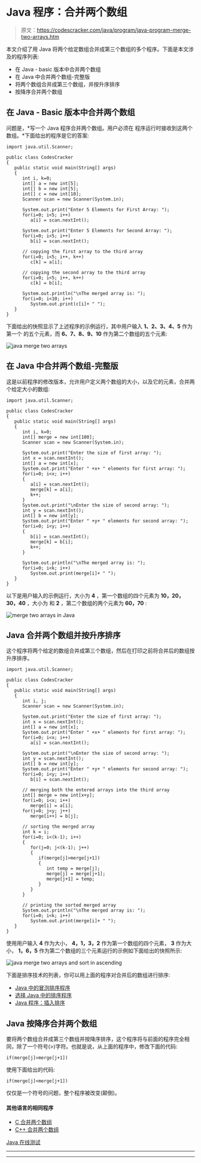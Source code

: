 # Java 程序：合并两个数组

> 原文：<https://codescracker.com/java/program/java-program-merge-two-arrays.htm>

本文介绍了用 Java 将两个给定数组合并成第三个数组的多个程序。下面是本文涉及的程序列表:

*   在 Java - basic 版本中合并两个数组
*   在 Java 中合并两个数组-完整版
*   将两个数组合并成第三个数组，并按升序排序
*   按降序合并两个数组

## 在 Java - Basic 版本中合并两个数组

问题是，*写一个 Java 程序合并两个数组。用户必须在 程序运行时接收到这两个数组。*下面给出的程序是它的答案:

```
import java.util.Scanner;

public class CodesCracker
{
   public static void main(String[] args)
   {
      int i, k=0;
      int[] a = new int[5];
      int[] b = new int[5];
      int[] c = new int[10];
      Scanner scan = new Scanner(System.in);

      System.out.print("Enter 5 Elements for First Array: ");
      for(i=0; i<5; i++)
         a[i] = scan.nextInt();

      System.out.print("Enter 5 Elements for Second Array: ");
      for(i=0; i<5; i++)
         b[i] = scan.nextInt();

      // copying the first array to the third array
      for(i=0; i<5; i++, k++)
         c[k] = a[i];

      // copying the second array to the third array
      for(i=0; i<5; i++, k++)
         c[k] = b[i];

      System.out.println("\nThe merged array is: ");
      for(i=0; i<10; i++)
         System.out.print(c[i]+ " ");
   }
}
```

下面给出的快照显示了上述程序的示例运行，其中用户输入 **1、2、3、4、5** 作为第一个 的五个元素，而 **6、7、8、9、10** 作为第二个数组的五个元素:

![java merge two arrays](img/f86019a066bf3a42e3ed05a56ed77b21.png)

## 在 Java 中合并两个数组-完整版

这是以前程序的修改版本，允许用户定义两个数组的大小，以及它的元素，合并两个给定大小的数组:

```
import java.util.Scanner;

public class CodesCracker
{
   public static void main(String[] args)
   {
      int i, k=0;
      int[] merge = new int[100];
      Scanner scan = new Scanner(System.in);

      System.out.print("Enter the size of first array: ");
      int x = scan.nextInt();
      int[] a = new int[x];
      System.out.print("Enter " +x+ " elements for first array: ");
      for(i=0; i<x; i++)
      {
         a[i] = scan.nextInt();
         merge[k] = a[i];
         k++;
      }
      System.out.print("\nEnter the size of second array: ");
      int y = scan.nextInt();
      int[] b = new int[y];
      System.out.print("Enter " +y+ " elements for second array: ");
      for(i=0; i<y; i++)
      {
         b[i] = scan.nextInt();
         merge[k] = b[i];
         k++;
      }

      System.out.println("\nThe merged array is: ");
      for(i=0; i<k; i++)
         System.out.print(merge[i]+ " ");
   }
}
```

以下是用户输入的示例运行，大小为 **4** ，第一个数组的四个元素为 **10，20，30，40** ，大小为 和 **2** ，第二个数组的两个元素为 **60，70** :

![merge two arrays in Java](img/fabda7dbe75e4e248ae85e06cbbf5109.png)

## Java 合并两个数组并按升序排序

这个程序将两个给定的数组合并成第三个数组，然后在打印之前将合并后的数组按升序排序。

```
import java.util.Scanner;

public class CodesCracker
{
   public static void main(String[] args)
   {
      int i, j;
      Scanner scan = new Scanner(System.in);

      System.out.print("Enter the size of first array: ");
      int x = scan.nextInt();
      int[] a = new int[x];
      System.out.print("Enter " +x+ " elements for first array: ");
      for(i=0; i<x; i++)
         a[i] = scan.nextInt();

      System.out.print("\nEnter the size of second array: ");
      int y = scan.nextInt();
      int[] b = new int[y];
      System.out.print("Enter " +y+ " elements for second array: ");
      for(i=0; i<y; i++)
         b[i] = scan.nextInt();

      // merging both the entered arrays into the third array
      int[] merge = new int[x+y];
      for(i=0; i<x; i++)
         merge[i] = a[i];
      for(j=0; j<y; j++)
         merge[i++] = b[j];

      // sorting the merged array
      int k = i;
      for(i=0; i<(k-1); i++)
      {
         for(j=0; j<(k-1); j++)
         {
            if(merge[j]>merge[j+1])
            {
               int temp = merge[j];
               merge[j] = merge[j+1];
               merge[j+1] = temp;
            }
         }
      }

      // printing the sorted merged array
      System.out.println("\nThe merged array is: ");
      for(i=0; i<k; i++)
         System.out.print(merge[i]+ " ");
   }
}
```

使用用户输入 **4** 作为大小， **4，1，3，2** 作为第一个数组的四个元素， **3** 作为大小， **1，6，5** 作为第二个数组的三个元素运行的示例如下面给出的快照所示:

![java merge two arrays and sort in ascending](img/c0528fb41c80a2b4958678b0ad677c8e.png)

下面是排序技术的列表，你可以用上面的程序对合并后的数组进行排序:

*   [Java 中的冒泡排序程序](/java/program/java-program-bubble-sort.htm)
*   [选择 Java 中的排序程序](/java/program/java-program-selection-sort.htm)
*   [Java 程序：插入排序](/java/program/java-program-Insertion-sort.htm)

## Java 按降序合并两个数组

要将两个数组合并成第三个数组并按降序排序，这个程序将与前面的程序完全相同，除了一个符号(>)字符。也就是说，从上面的程序中，修改下面的代码:

```
if(merge[j]>merge[j+1])
```

使用下面给出的代码:

```
if(merge[j]<merge[j+1])
```

仅仅是一个符号的问题，整个程序被改变(颠倒)。

#### 其他语言的相同程序

*   [C 合并两个数组](/c/program/c-program-merge-two-arrays.htm)
*   [C++ 合并两个数组](/cpp/program/cpp-program-merge-two-arrays.htm)

[Java 在线测试](/exam/showtest.php?subid=1)

* * *

* * *
